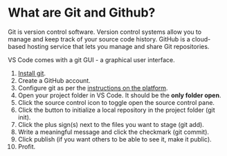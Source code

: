 # What are Git and Github?

Git is version control software. Version control systems allow you to manage and keep track of your source code history.
GitHub is a cloud-based hosting service that lets you manage and share Git repositories.

VS Code comes with a git GUI - a graphical user interface.

1. [Install git](https://git-scm.com/downloads).
2. Create a GitHub account.
3. Configure git as per the [instructions on the platform](https://login.codingdojo.com/m/201/7499/53121).
4. Open your project folder in VS Code. It should be the **only folder open**.
5. Click the source control icon to toggle open the source control pane.
6. Click the button to initialize a local repository in the project folder (git init).
7. Click the plus sign(s) next to the files you want to stage (git add).
8. Write a meaningful message and click the checkmark (git commit).
9. Click publish (if you want others to be able to see it, make it public).
10. Profit.
